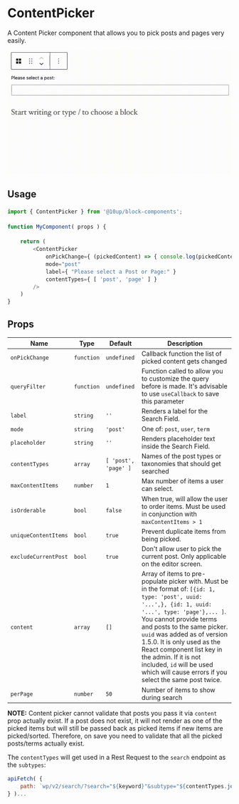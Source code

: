 # ContentPicker

A Content Picker component that allows you to pick posts and pages very easily.

![Content picker in action](../../images/content-picker.gif)

## Usage

```js
import { ContentPicker } from '@10up/block-components';

function MyComponent( props ) {

    return (
        <ContentPicker
            onPickChange={ (pickedContent) => { console.log(pickedContent) } }
            mode="post"
            label={ "Please select a Post or Page:" }
            contentTypes={ [ 'post', 'page' ] }
        />
    )
}
```

## Props

| Name                 | Type       | Default              | Description                                                                                                                                                                                                                                                                                                                                                                                                            |
|----------------------|------------|----------------------|------------------------------------------------------------------------------------------------------------------------------------------------------------------------------------------------------------------------------------------------------------------------------------------------------------------------------------------------------------------------------------------------------------------------|
| `onPickChange`       | `function` | `undefined`          | Callback function the list of picked content gets changed                                                                                                                                                                                                                                                                                                                                                              |
| `queryFilter`        | `function` | `undefined`          | Function called to allow you to customize the query before is made. It's advisable to use `useCallback` to save this parameter                                                                                                                                                                                                                                                                                         |
| `label`              | `string`   | `''`                 | Renders a label for the Search Field.                                                                                                                                                                                                                                                                                                                                                                                  |
| `mode`               | `string`   | `'post'`             | One of: `post`, `user`, `term`                                                                                                                                                                                                                                                                                                                                                                                         |
| `placeholder`        | `string`   | `''`                 | Renders placeholder text inside the Search Field.                                                                                                                                                                                                                                                                                                                                                                      |
| `contentTypes`       | `array`    | `[ 'post', 'page' ]` | Names of the post types or taxonomies that should get searched                                                                                                                                                                                                                                                                                                                                                         |
| `maxContentItems`    | `number`   | `1`                  | Max number of items a user can select.                                                                                                                                                                                                                                                                                                                                                                                 |
| `isOrderable`        | `bool`     | `false`              | When true, will allow the user to order items. Must be used in conjunction with `maxContentItems > 1`                                                                                                                                                                                                                                                                                                                  |
| `uniqueContentItems` | `bool`     | `true`               | Prevent duplicate items from being picked.                                                                                                                                                                                                                                                                                                                                                                             |
| `excludeCurrentPost` | `bool`     | `true`               | Don't allow user to pick the current post. Only applicable on the editor screen.                                                                                                                                                                                                                                                                                                                                       |
| `content`            | `array`    | `[]`                 | Array of items to pre-populate picker with. Must be in the format of: `[{id: 1, type: 'post', uuid: '...',}, {id: 1, uuid: '...', type: 'page'},... ]`. You cannot provide terms and posts to the same picker. `uuid` was added as of version 1.5.0. It is only used as the React component list key in the admin. If it is not included, `id` will be used which will cause errors if you select the same post twice. |
| `perPage`            | `number`   | `50`                 | Number of items to show during search                                                                                                                                                                                                                                                                                                                                                                                  |
__NOTE:__ Content picker cannot validate that posts you pass it via `content` prop actually exist. If a post does not exist, it will not render as one of the picked items but will still be passed back as picked items if new items are picked/sorted. Therefore, on save you need to validate that all the picked posts/terms actually exist.

The `contentTypes` will get used in a Rest Request to the `search` endpoint as the `subtypes`:

```js
apiFetch( {
    path: `wp/v2/search/?search="${keyword}"&subtype="${contentTypes.join(',')}"&type=${mode}`
} )...
```
